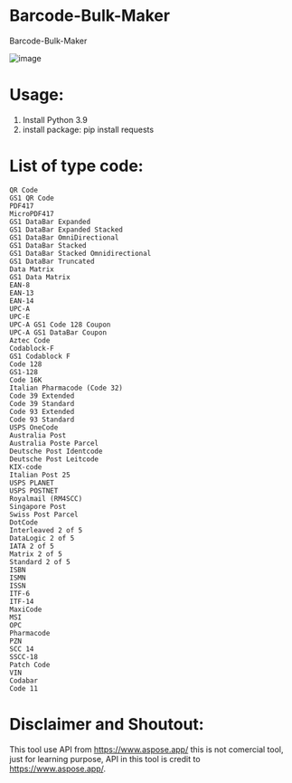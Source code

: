 # Barcode-Bulk-Maker
Barcode-Bulk-Maker

![image](https://user-images.githubusercontent.com/73378179/207576258-da7db64a-aae4-4196-a238-cbcf931794a2.png)


# Usage: 

  1. Install Python 3.9
  2. install package: pip install requests

# List of type code:

    QR Code
    GS1 QR Code
    PDF417
    MicroPDF417
    GS1 DataBar Expanded
    GS1 DataBar Expanded Stacked       
    GS1 DataBar OmniDirectional        
    GS1 DataBar Stacked
    GS1 DataBar Stacked Omnidirectional
    GS1 DataBar Truncated
    Data Matrix
    GS1 Data Matrix
    EAN-8
    EAN-13
    EAN-14
    UPC-A
    UPC-E
    UPC-A GS1 Code 128 Coupon
    UPC-A GS1 DataBar Coupon
    Aztec Code
    Codablock-F
    GS1 Codablock F
    Code 128
    GS1-128
    Code 16K
    Italian Pharmacode (Code 32)
    Code 39 Extended
    Code 39 Standard
    Code 93 Extended
    Code 93 Standard
    USPS OneCode
    Australia Post
    Australia Poste Parcel
    Deutsche Post Identcode
    Deutsche Post Leitcode
    KIX-code
    Italian Post 25
    USPS PLANET
    USPS POSTNET
    Royalmail (RM4SCC)
    Singapore Post
    Swiss Post Parcel
    DotCode
    Interleaved 2 of 5
    DataLogic 2 of 5
    IATA 2 of 5
    Matrix 2 of 5
    Standard 2 of 5
    ISBN
    ISMN
    ISSN
    ITF-6
    ITF-14
    MaxiCode
    MSI
    OPC
    Pharmacode
    PZN
    SCC 14
    SSCC-18
    Patch Code
    VIN
    Codabar
    Code 11
    
# Disclaimer and Shoutout:

  This tool use API from https://www.aspose.app/ 
  this is not comercial tool, just for learning purpose, API in this tool is credit to https://www.aspose.app/.
